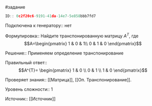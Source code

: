 #задание

```javascript
ID:: 0c2f20c6-9191-41da-14e7-5e858bbb7fd7
```

Подключена к генератору:: нет

Формулировка:: Найдите транспонированную матрицу $A^{T}$, где
$$A=\begin{pmatrix}
1 & 0 & 1\\
0 & 1 & 0
\end{pmatrix}$$

Решение::
Применяем определение транспонирование

Правильный ответ::
$$A^{T}= \begin{pmatrix}
1 & 0 \\
0 & 1  \\
1 & 0
\end{pmatrix}$$

Проверяет знания:: [[Матрица]], [[Оп. Транспонирование]].

Уровень сложности:: 1

Источник:: [[Источник]]